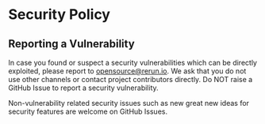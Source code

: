 Security Policy
==========================

Reporting a Vulnerability
--------------------------
In case you found or suspect a security vulnerabilities which can be directly exploited, please report to opensource@rerun.io.
We ask that you do not use other channels or contact project contributors directly. Do NOT raise a GitHub Issue to report a security vulnerability.

Non-vulnerability related security issues such as new great new ideas for security features are welcome on GitHub Issues.

